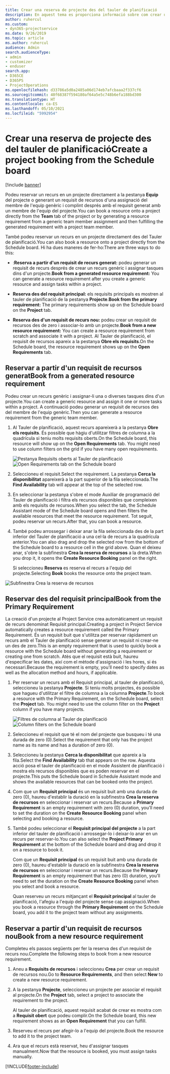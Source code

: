 ```yaml
---
title: Crear una reserva de projecte des del tauler de planificació
description: En aquest tema es proporciona informació sobre com crear una reserva de projecte des del tauler de planificació.
author: ruhercul
ms.custom:
- dyn365-projectservice
ms.date: 9/26/2019
ms.topic: article
ms.author: ruhercul
audience: Admin
search.audienceType:
- admin
- customizer
- enduser
search.app:
- D365CE
- D365PS
- ProjectOperations
ms.openlocfilehash: d33786a5d0a2485a06d174eb7afcbaaa2f337cf6
ms.sourcegitcommit: 40f68387f594180af64a5e5c748b6efa188bd300
ms.translationtype: HT
ms.contentlocale: ca-ES
ms.lasthandoff: 05/10/2021
ms.locfileid: "5992954"
---
```

# <a name="create-a-project-booking-from-the-schedule-board"></a><span data-ttu-id="9842e-103">Crear una reserva de projecte des del tauler de planificació</span><span class="sxs-lookup"><span data-stu-id="9842e-103">Create a project booking from the Schedule board</span></span>

[!include [banner](../includes/psa-now-project-operations.md)]

<span data-ttu-id="9842e-104">Podeu reservar un recurs en un projecte directament a la pestanya **Equip** del projecte o generant un requisit de recursos d'una assignació del membre de l'equip genèric i complint després amb el requisit generat amb un membre de l'equip del projecte.</span><span class="sxs-lookup"><span data-stu-id="9842e-104">You can book a resource onto a project directly from the **Team** tab of the project or by generating a resource requirement from a generic team member assignment and then fulfilling the generated requirement with a project team member.</span></span>

<span data-ttu-id="9842e-105">També podeu reservar un recurs en un projecte directament des del Tauler de planificació.</span><span class="sxs-lookup"><span data-stu-id="9842e-105">You can also book a resource onto a project directly from the Schedule board.</span></span> <span data-ttu-id="9842e-106">Hi ha dues maneres de fer-ho:</span><span class="sxs-lookup"><span data-stu-id="9842e-106">There are three ways to do this:</span></span>

- <span data-ttu-id="9842e-107">:**Reserva a partir d'un requisit de recurs generat:** podeu generar un requisit de recurs després de crear un recurs genèric i assignar tasques dins d'un projecte.</span><span class="sxs-lookup"><span data-stu-id="9842e-107">**Book from a generated resource requirement:** You can generate a resource requirement after you create a generic resource and assign tasks within a project.</span></span>

- <span data-ttu-id="9842e-108">**Reserva des del requisit principal:** els requisits principals es mostren al tauler de planificació de la pestanya **Projecte**.</span><span class="sxs-lookup"><span data-stu-id="9842e-108">**Book from the primary requirement:** The primary requirements show up on the Schedule board on the **Project** tab.</span></span> 

- <span data-ttu-id="9842e-109">**Reserva des d'un requisit de recurs nou:** podeu crear un requisit de recursos des de zero i associar-lo amb un projecte.</span><span class="sxs-lookup"><span data-stu-id="9842e-109">**Book from a new resource requirement:** You can create a resource requirement from scratch and associate it with a project.</span></span> <span data-ttu-id="9842e-110">Al Tauler de planificació, el requisit de recursos apareix a la pestanya **Obre els requisits**.</span><span class="sxs-lookup"><span data-stu-id="9842e-110">On the Schedule board, the resource requirement shows up on the **Open Requirements** tab.</span></span>

## <a name="book-from-a-generated-resource-requirement"></a><span data-ttu-id="9842e-111">Reservar a partir d'un requisit de recursos generat</span><span class="sxs-lookup"><span data-stu-id="9842e-111">Book from a generated resource requirement</span></span>

<span data-ttu-id="9842e-112">Podeu crear un recurs genèric i assignar-li una o diverses tasques dins d'un projecte.</span><span class="sxs-lookup"><span data-stu-id="9842e-112">You can create a generic resource and assign it one or more tasks within a project.</span></span> <span data-ttu-id="9842e-113">A continuació podeu generar un requisit de recursos des del membre de l'equip genèric.</span><span class="sxs-lookup"><span data-stu-id="9842e-113">Then you can generate a resource requirement from the generic team member.</span></span> 

1.  <span data-ttu-id="9842e-114">Al Tauler de planificació, aquest recurs apareixerà a la pestanya **Obre els requisits**. És possible que hàgiu d'utilitzar filtres de columna a la quadrícula si teniu molts requisits oberts.</span><span class="sxs-lookup"><span data-stu-id="9842e-114">On the Schedule board, this resource will show up on the **Open Requirements** tab. You might need to use column filters on the grid if you have many open requirements.</span></span> 

    <span data-ttu-id="9842e-115">![Pestanya Requisits oberts al Tauler de planificació](media/FAQ-Project-Booking-Schedule-Board-1.png "Captura de pantalla de la taula de reserves i assignacions")</span><span class="sxs-lookup"><span data-stu-id="9842e-115">![Open Requirements tab on the Schedule board](media/FAQ-Project-Booking-Schedule-Board-1.png "Screenshot of bookings and assignments table")</span></span>

2. <span data-ttu-id="9842e-116">Seleccioneu el requisit.</span><span class="sxs-lookup"><span data-stu-id="9842e-116">Select the requirement.</span></span> <span data-ttu-id="9842e-117">La pestanya **Cerca la disponibilitat** apareixerà a la part superior de la fila seleccionada.</span><span class="sxs-lookup"><span data-stu-id="9842e-117">The **Find Availability** tab will appear at the top of the selected row.</span></span>
 
3. <span data-ttu-id="9842e-118">En seleccionar la pestanya s'obre el mode Auxiliar de programació del Tauler de planificació i filtra els recursos disponibles que compleixen amb els requisits de recursos.</span><span class="sxs-lookup"><span data-stu-id="9842e-118">When you select the tab, the Schedule Assistant mode of the Schedule board opens and then filters the available resources that meet the resource requirement.</span></span> <span data-ttu-id="9842e-119">Tot seguit, podeu reservar un recurs.</span><span class="sxs-lookup"><span data-stu-id="9842e-119">After that, you can book a resource.</span></span>

4. <span data-ttu-id="9842e-120">També podeu arrossegar i deixar anar la fila seleccionada des de la part inferior del Tauler de planificació a una cel·la de recurs a la quadrícula anterior.</span><span class="sxs-lookup"><span data-stu-id="9842e-120">You can also drag and drop the selected row from the bottom of the Schedule board to a resource cell in the grid above.</span></span> <span data-ttu-id="9842e-121">Quan el deixeu anar, s'obre la subfinestra **Crea la reserva de recursos** a la dreta.</span><span class="sxs-lookup"><span data-stu-id="9842e-121">When you drop it, it opens the **Create Resource Booking** panel on the right.</span></span>

    <span data-ttu-id="9842e-122">Si seleccioneu **Reserva** es reserva el recurs a l'equip del projecte.</span><span class="sxs-lookup"><span data-stu-id="9842e-122">Selecting **Book** books the resource onto the project team.</span></span>

![Subfinestra Crea la reserva de recursos](media/FAQ-Project-Booking-Schedule-Board-6.png "")
 

## <a name="book-from-the-primary-requirement"></a><span data-ttu-id="9842e-124">Reservar des del requisit principal</span><span class="sxs-lookup"><span data-stu-id="9842e-124">Book from the Primary Requirement</span></span>

<span data-ttu-id="9842e-125">La creació d'un projecte al Project Service crea automàticament un requisit de recurs denominat Requisit principal.</span><span class="sxs-lookup"><span data-stu-id="9842e-125">Creating a project in Project Service automatically creates a resource requirement called the Primary Requirement.</span></span> <span data-ttu-id="9842e-126">És un requisit buit que s'utilitza per reservar ràpidament un recurs amb el Tauler de planificació sense generar un requisit ni crear-ne un des de zero.</span><span class="sxs-lookup"><span data-stu-id="9842e-126">This is an empty requirement that is used to quickly book a resource with the Schedule board without generating a requirement or creating one from scratch.</span></span> <span data-ttu-id="9842e-127">Atès que el requisit està buit, haureu d'especificar les dates, així com el mètode d'assignació i les hores, si és necessari.</span><span class="sxs-lookup"><span data-stu-id="9842e-127">Because the requirement is empty, you’ll need to specify dates as well as the allocation method and hours, if applicable.</span></span> 

1. <span data-ttu-id="9842e-128">Per reservar un recurs amb el Requisit principal, al tauler de planificació, seleccioneu la pestanya **Projecte**. Si teniu molts projectes, és possible que hagueu d'utilitzar el filtre de columna a la columna **Projecte**.</span><span class="sxs-lookup"><span data-stu-id="9842e-128">To book a resource with the Primary Requirement, on the Schedule board, select the **Project** tab. You might need to use the column filter on the **Project** column if you have many projects.</span></span>

   <span data-ttu-id="9842e-129">![Filtres de columna al Tauler de planificació](media/FAQ-Project-Booking-Schedule-Board-2.png "Captura de pantalla de la taula de reserves i assignacions")</span><span class="sxs-lookup"><span data-stu-id="9842e-129">![Column filters on the Schedule board](media/FAQ-Project-Booking-Schedule-Board-2.png "Screenshot of bookings and assignments table")</span></span>

2. <span data-ttu-id="9842e-130">Seleccioneu el requisit que té el nom del projecte que busqueu i té una durada de zero (0).</span><span class="sxs-lookup"><span data-stu-id="9842e-130">Select the requirement that only has the project name as its name and has a duration of zero (0).</span></span>

3. <span data-ttu-id="9842e-131">Seleccioneu la pestanya **Cerca la disponibilitat** que apareix a la fila.</span><span class="sxs-lookup"><span data-stu-id="9842e-131">Select the **Find Availability** tab that appears on the row.</span></span> <span data-ttu-id="9842e-132">Aquesta acció posa el tauler de planificació en el mode Assistent de planificació i mostra els recursos disponibles que es poden reservar en el projecte.</span><span class="sxs-lookup"><span data-stu-id="9842e-132">This puts the Schedule board in Schedule Assistant mode and shows the available resources that can be booked onto the project.</span></span>

4. <span data-ttu-id="9842e-133">Com que un **Requisit principal** és un requisit buit amb una durada de zero (0), haureu d'establir la duració en la subfinestra **Crea la reserva de recursos** en seleccionar i reservar un recurs.</span><span class="sxs-lookup"><span data-stu-id="9842e-133">Because a **Primary Requirement** is an empty requirement with zero (0) duration, you’ll need to set the duration on the **Create Resource Booking** panel when selecting and booking a resource.</span></span>

5. <span data-ttu-id="9842e-134">També podeu seleccionar el **Requisit principal del projecte** a la part inferior del tauler de planificació i arrossegar-lo i deixar-lo anar en un recurs per reservar-lo.</span><span class="sxs-lookup"><span data-stu-id="9842e-134">You can also select the **Project Primary Requirement** at the bottom of the Schedule board and drag and drop it on a resource to book it.</span></span>
 
    <span data-ttu-id="9842e-135">Com que un **Requisit principal** és un requisit buit amb una durada de zero (0), haureu d'establir la duració en la subfinestra **Crea la reserva de recursos** en seleccionar i reservar un recurs.</span><span class="sxs-lookup"><span data-stu-id="9842e-135">Because the **Primary Requirement** is an empty requirement that has zero (0) duration, you’ll need to set the duration on the **Create Resource Booking** panel when you select and book a resource.</span></span>
 
    <span data-ttu-id="9842e-136">Quan reserveu un recurs mitjançant el **Requisit principal** al tauler de planificació, l'afegiu a l'equip del projecte sense cap assignació.</span><span class="sxs-lookup"><span data-stu-id="9842e-136">When you book a resource through the **Primary Requirement** on the Schedule board, you add it to the project team without any assignments.</span></span>
 
## <a name="book-from-a-new-resource-requirement"></a><span data-ttu-id="9842e-137">Reservar a partir d'un requisit de recursos nou</span><span class="sxs-lookup"><span data-stu-id="9842e-137">Book from a new resource requirement</span></span>
<span data-ttu-id="9842e-138">Completeu els passos següents per fer la reserva des d'un requisit de recurs nou.</span><span class="sxs-lookup"><span data-stu-id="9842e-138">Complete the following steps to book from a new resource requirement.</span></span> 

1. <span data-ttu-id="9842e-139">Aneu a **Requisits de recursos** i seleccioneu **Crea** per crear un requisit de recursos nou.</span><span class="sxs-lookup"><span data-stu-id="9842e-139">Go to **Resource Requirements**, and then select **New** to create a new resource requirement.</span></span>

2. <span data-ttu-id="9842e-140">A la pestanya **Projecte**, seleccioneu un projecte per associar el requisit al projecte.</span><span class="sxs-lookup"><span data-stu-id="9842e-140">On the **Project** tab, select a project to associate the requirement to the project.</span></span>
 
    <span data-ttu-id="9842e-141">Al tauler de planificació, aquest requisit acabat de crear es mostra com a **Requisit obert** que podeu complir.</span><span class="sxs-lookup"><span data-stu-id="9842e-141">On the Schedule board, this new requirement shows as an **Open Requirement** that you can fulfill.</span></span>

3. <span data-ttu-id="9842e-142">Reserveu el recurs per afegir-lo a l'equip del projecte.</span><span class="sxs-lookup"><span data-stu-id="9842e-142">Book the resource to add it to the project team.</span></span>

4. <span data-ttu-id="9842e-143">Ara que el recurs està reservat, heu d'assignar tasques manualment.</span><span class="sxs-lookup"><span data-stu-id="9842e-143">Now that the resource is booked, you must assign tasks manually.</span></span>



[!INCLUDE[footer-include](../includes/footer-banner.md)]